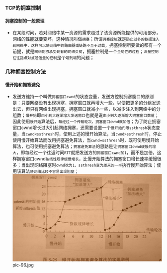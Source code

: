 ### TCP的拥塞控制
#### 拥塞控制的一般原理
+ 在某段时间，若对网络中某一资源的需求超过了该资源所能提供的可用部分，网络的性能就要变坏，这种情况叫做`拥塞`；所谓`拥塞控制`就是`防止过多的数据注入到网络中，这样可以使网络中的路由器或链路不至于过载`，拥塞控制所要做的都有一个前提，就是`网络能够承受现有的网络负荷`，拥塞控制是一个`全局性的过程`；`流量控制往往指点对点通信量的控制`是个`端到端`的问题；
### 几种拥塞控制方法
#### 慢开始和拥塞避免
+ 发送方维持一个叫做`拥塞窗口cwnd`的状态变量，发送方控制拥塞窗口的原则是：只要网络没有出现拥塞，拥塞窗口就再增大一些，以便把更多的分组发送出去，但只有网络出现拥塞，拥塞窗口就减小一些，以减少注入到网络中的分组数；`慢开始`即`由小到大逐渐增大发送窗口`也就是说`由小到大逐渐增大拥塞窗口数值`；因此使用`慢开始`算法后，`每经过一个传输轮次，拥塞窗口cwnd就加倍`；为了防止拥塞窗口cwnd增长过大引起网络拥塞，还需要设置一个`慢开始门限ssthresh`状态变量，当`cwnd<ssthresh`时，使用上述的慢开始算法，当`cwnd>ssthresh`时，停止使用慢开始算法而改用拥塞避免算法，当`cwnd=ssthresh`时，既可使用慢开始算法，也可使用拥塞避免算法；`拥塞避免算法`的思路是让`拥塞窗口cwnd缓慢的增大`，即每经过一个往返时间`RTT`就把发送方的`拥塞窗口cwnd加1`，而不是加倍，这样拥塞窗口cwnd`按线性规律缓慢增长`，比慢开始算法的拥塞窗口增长速率缓慢很多；当出现网络阻塞时`cwnd改为1，ssthresh变为原来的一半`执行慢开始算法；使用该算法`使网络比较不容易出现阻塞`；
![image](https://github.com/ningbaoqi/ComputerNetWork/blob/master/gif/pic-96.jpg)   pic-96.jpg
